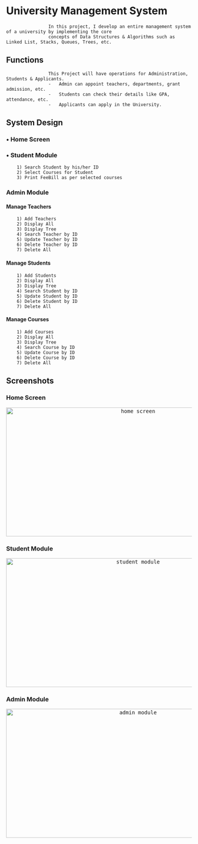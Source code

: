 
# University Management System

                    In this project, I develop an entire management system of a university by implementing the core 
                    concepts of Data Structures & Algorithms such as Linked List, Stacks, Queues, Trees, etc. 


## Functions
                    This Project will have operations for Administration, Students & Applicants.   
                    -	Admin can appoint teachers, departments, grant admission, etc.  
                    -	Students can check their details like GPA, attendance, etc.   
                    -	Applicants can apply in the University.



## System Design
### • Home Screen
### • Student Module
        1) Search Student by his/her ID
        2) Select Courses for Student
        3) Print FeeBill as per selected courses
### Admin Module
#### Manage Teachers
        1) Add Teachers
        2) Display All
        3) Display Tree
        4) Search Teacher by ID
        5) Update Teacher by ID
        6) Delete Teacher by ID
        7) Delete All
#### Manage Students
        1) Add Students
        2) Display All
        3) Display Tree
        4) Search Student by ID
        5) Update Student by ID
        6) Delete Student by ID
        7) Delete All
#### Manage Courses
        1) Add Courses
        2) Display All
        3) Display Tree
        4) Search Course by ID
        5) Update Course by ID
        6) Delete Course by ID
        7) Delete All
## Screenshots
### Home Screen
<p align="center">
<kbd>
<img src="https://user-images.githubusercontent.com/101570938/214590682-93682cae-d970-445a-862e-13ab883f57e4.png" alt="home screen" width="700" height="350">
</kbd></p>

### Student Module
<p align="center">
<kbd>
<img src="https://user-images.githubusercontent.com/101570938/214591270-c2174e68-3550-401f-9683-ad14ab945e10.png" alt="student module" width="700" height="350">
</kbd></p>

### Admin Module
<p align="center">
<kbd>
<img src="https://user-images.githubusercontent.com/101570938/214591640-f0e71965-ac7a-4eb8-b08a-76ad45567a0f.png" alt="admin module" width="700" height="350">
</kbd></p>

